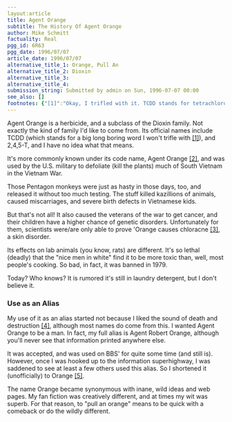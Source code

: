 ```yaml
---
layout:article
title: Agent Orange
subtitle: The History Of Agent Orange
author: Mike Schmitt
factuality: Real
pgg_id: 6R63
pgg_date: 1996/07/07
article_date: 1996/07/07
alternative_title_1: Orange, Pull An
alternative_title_2: Dioxin
alternative_title_3: 
alternative_title_4: 
submission_string: Submitted by admin on Sun, 1996-07-07 00:00
see_also: []
footnotes: {"[1]":"Okay, I trifled with it. TCDD stands for tetrachlorodibenzo-p-dioxin, though if you ever get asked that at school, sue the bastards.","[2]":"Don't ask me. As far as I know, it's not even orange.","[3]":"Yeah, it is a form of acne. Though it's much worse than conventional zits. You know, Superzits!!","[4]":"I'm also not saying I don't like those names. (This means you, Napalm Runner!!)","[5]":"You wouldn't believe the jokes I got about this for months. They weren't very a-peeling..."}
---
```

<div>
<p>Agent Orange is a herbicide, and a subclass of the Dioxin family. Not exactly the kind of family I'd like to come from. Its official names include TCDD (which stands for a big long boring word I won't trifle with <a href="#footnotes.1" class="footnote-link">[1]</a>), and 2,4,5-T, and I have no idea what that means.</p>
<p>It's more commonly known under its code name, Agent Orange <a href="#footnotes.2" class="footnote-link">[2]</a>, and was used by the U.S. military to defoliate (kill the plants) much of South Vietnam in the Vietnam War.</p>
<p>Those Pentagon monkeys were just as hasty in those days, too, and released it without too much testing. The stuff killed kazillions of animals, caused miscarriages, and severe birth defects in Vietnamese kids.</p>
<p>But that's not all! It also caused the veterans of the war to get cancer, and their children have a higher chance of genetic disorders. Unfortunately for them, scientists were/are only able to prove 'Orange causes chloracne <a href="#footnotes.3" class="footnote-link">[3]</a>, a skin disorder.</p>
<p>Its effects on lab animals (you know, rats) are different. It's so lethal (deadly) that the "nice men in white" find it to be more toxic than, well, most people's cooking. So bad, in fact, it was banned in 1979.</p>
<p>Today? Who knows? It is rumored it's still in laundry detergent, but I don't believe it.</p>
<h3>Use as an Alias</h3>
<p>My use of it as an alias started not because I liked the sound of death and destruction <a href="#footnotes.4" class="footnote-link">[4]</a>, although most names do come from this. I wanted Agent Orange to be a man. In fact, my full alias is Agent Robert Orange, although you'll never see that information printed anywhere else.</p>
<p>It was accepted, and was used on BBS' for quite some time (and still is). However, once I was hooked up to the information superhighway, I was saddened to see at least a few others used this alias. So I shortened it (unofficially) to Orange <a href="#footnotes.5" class="footnote-link">[5]</a>.</p>
<p>The name Orange became synonymous with inane, wild ideas and web pages. My fan fiction was creatively different, and at times my wit was superb. For that reason, to "pull an orange" means to be quick with a comeback or do the wildly different.</p>
</div>
